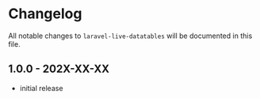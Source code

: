 # Changelog

All notable changes to `laravel-live-datatables` will be documented in this file.

## 1.0.0 - 202X-XX-XX

- initial release
